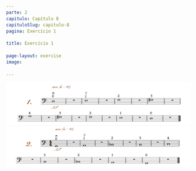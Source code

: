 ```yaml
---
parte: 2
capitulo: Capítulo 8
capituloSlug: capitulo-8
pagina: Exercício 1

title: Exercício 1

page-layout: exercise
image:

---
```


<img src="/assets/graphics/content/2_1_3_1.png"/>
<img src="/assets/graphics/content/2_1_3_2.png"/>

